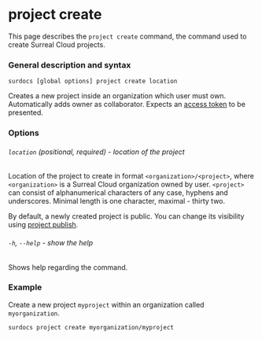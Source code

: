 # project create

This page describes the `project create` command, the command used to create Surreal Cloud projects.

### General description and syntax

`surdocs [global options] project create location`

Creates a new project inside an organization which user must own. Automatically adds owner as collaborator. Expects an [access token](docs/cli/global-options#access-tokens "Access tokens") to be presented.

### Options

###### `location` (positional, required) - location of the project

Location of the project to create in format `<organization>/<project>`, where `<organization>` is a Surreal Cloud organization owned by user. `<project>` can consist of alphanumerical characters of any case, hyphens and underscores. Minimal length is one character, maximal - thirty two.

By default, a newly created project is public. You can change its visibility using [project publish](docs/cli/project-publish "Project publish").

###### `-h`, `--help` - show the help

Shows help regarding the command.

### Example

Create a new project `myproject` within an organization called `myorganization`.

```
surdocs project create myorganization/myproject
```

